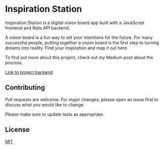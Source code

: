 # Inspiration Station

Inspiration Station is a digital vision board app built with a JavaScript frontend and Rails API backend. 

A vision board is a fun way to set your intentions for the future. For many successful people, putting together a vision board is the first step to turning dreams into reality. Find your inspiration and map it out here.

To find out more about this project, check out my Medium post about the process. 

[Link to project backend](https://github.com/JLPinthecity/vision_board_backend)

## 

## Contributing
Pull requests are welcome. For major changes, please open an issue first to discuss what you would like to change.

Please make sure to update tests as appropriate.

## License
[MIT](https://choosealicense.com/licenses/mit/)